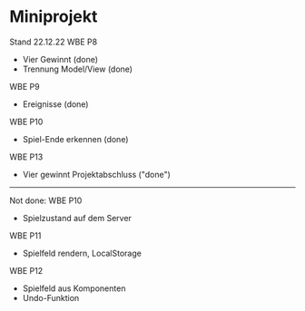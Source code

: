 # Miniprojekt
 
Stand 22.12.22
WBE P8
- Vier Gewinnt (done)
- Trennung Model/View (done)

WBE P9
- Ereignisse (done)

WBE P10
- Spiel-Ende erkennen (done)

WBE P13
- Vier gewinnt Projektabschluss ("done")

---
Not done:
WBE P10
- Spielzustand auf dem Server

WBE P11
- Spielfeld rendern, LocalStorage

WBE P12
- Spielfeld aus Komponenten
- Undo-Funktion
